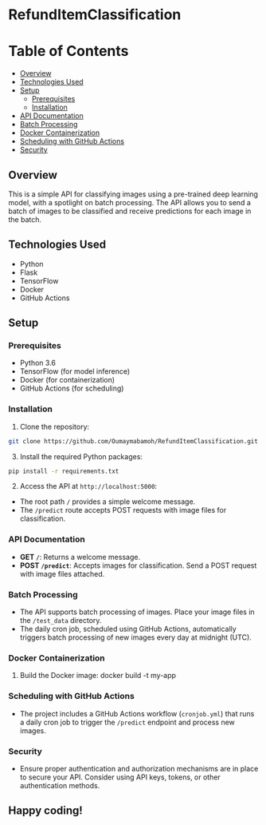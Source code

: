 # RefundItemClassification
# Table of Contents
  - [Overview](#overview)
  - [Technologies Used](#technologies-used)
  - [Setup](#setup)
    - [Prerequisites](#prerequisites)
    - [Installation](#installation)
  - [API Documentation](#api-documentation)
  - [Batch Processing](#batch-processing)
  - [Docker Containerization](#docker-containerization)
  - [Scheduling with GitHub Actions](#scheduling-with-github-actions)
  - [Security](#security)

## Overview
This is a simple API for classifying images using a pre-trained deep learning model, with a spotlight on batch processing. The API allows you to send a batch of images to be classified and receive predictions for each image in the batch.

## Technologies Used
- Python
- Flask
- TensorFlow
- Docker
- GitHub Actions

## Setup

### Prerequisites
- Python 3.6
- TensorFlow (for model inference)
- Docker (for containerization)
- GitHub Actions (for scheduling)

### Installation
1. Clone the repository:

```bash
git clone https://github.com/Oumaymabamoh/RefundItemClassification.git
```
3. Install the required Python packages:

``` bash 
pip install -r requirements.txt
```

2. Access the API at `http://localhost:5000`:
- The root path `/` provides a simple welcome message.
- The `/predict` route accepts POST requests with image files for classification.

### API Documentation
- **GET `/`**: Returns a welcome message.
- **POST `/predict`**: Accepts images for classification. Send a POST request with image files attached.

### Batch Processing
- The API supports batch processing of images. Place your image files in the `/test_data` directory.
- The daily cron job, scheduled using GitHub Actions, automatically triggers batch processing of new images every day at midnight (UTC).

### Docker Containerization
1. Build the Docker image:
docker build -t my-app

### Scheduling with GitHub Actions
- The project includes a GitHub Actions workflow (`cronjob.yml`) that runs a daily cron job to trigger the `/predict` endpoint and process new images.

### Security
- Ensure proper authentication and authorization mechanisms are in place to secure your API. Consider using API keys, tokens, or other authentication methods.

## Happy coding!
